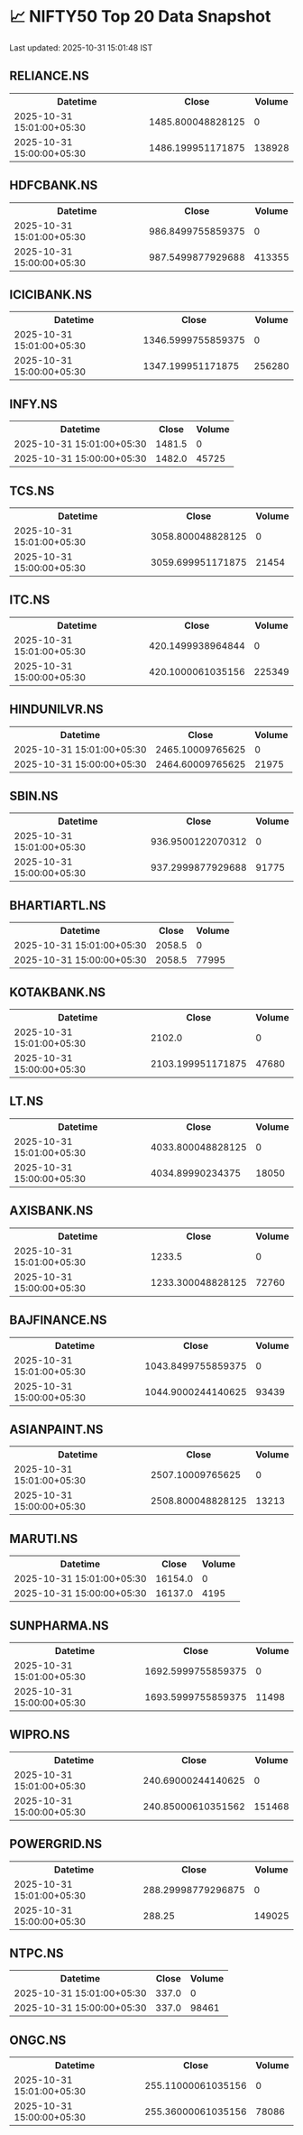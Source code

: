 # 📈 NIFTY50 Top 20 Data Snapshot

Last updated: 2025-10-31 15:01:48 IST

## RELIANCE.NS

<table>
  <tr><th>Datetime</th><th>Close</th><th>Volume</th></tr>
  <tr><td>2025-10-31 15:01:00+05:30</td><td>1485.800048828125</td><td>0</td></tr>
  <tr><td>2025-10-31 15:00:00+05:30</td><td>1486.199951171875</td><td>138928</td></tr>
</table>

## HDFCBANK.NS

<table>
  <tr><th>Datetime</th><th>Close</th><th>Volume</th></tr>
  <tr><td>2025-10-31 15:01:00+05:30</td><td>986.8499755859375</td><td>0</td></tr>
  <tr><td>2025-10-31 15:00:00+05:30</td><td>987.5499877929688</td><td>413355</td></tr>
</table>

## ICICIBANK.NS

<table>
  <tr><th>Datetime</th><th>Close</th><th>Volume</th></tr>
  <tr><td>2025-10-31 15:01:00+05:30</td><td>1346.5999755859375</td><td>0</td></tr>
  <tr><td>2025-10-31 15:00:00+05:30</td><td>1347.199951171875</td><td>256280</td></tr>
</table>

## INFY.NS

<table>
  <tr><th>Datetime</th><th>Close</th><th>Volume</th></tr>
  <tr><td>2025-10-31 15:01:00+05:30</td><td>1481.5</td><td>0</td></tr>
  <tr><td>2025-10-31 15:00:00+05:30</td><td>1482.0</td><td>45725</td></tr>
</table>

## TCS.NS

<table>
  <tr><th>Datetime</th><th>Close</th><th>Volume</th></tr>
  <tr><td>2025-10-31 15:01:00+05:30</td><td>3058.800048828125</td><td>0</td></tr>
  <tr><td>2025-10-31 15:00:00+05:30</td><td>3059.699951171875</td><td>21454</td></tr>
</table>

## ITC.NS

<table>
  <tr><th>Datetime</th><th>Close</th><th>Volume</th></tr>
  <tr><td>2025-10-31 15:01:00+05:30</td><td>420.1499938964844</td><td>0</td></tr>
  <tr><td>2025-10-31 15:00:00+05:30</td><td>420.1000061035156</td><td>225349</td></tr>
</table>

## HINDUNILVR.NS

<table>
  <tr><th>Datetime</th><th>Close</th><th>Volume</th></tr>
  <tr><td>2025-10-31 15:01:00+05:30</td><td>2465.10009765625</td><td>0</td></tr>
  <tr><td>2025-10-31 15:00:00+05:30</td><td>2464.60009765625</td><td>21975</td></tr>
</table>

## SBIN.NS

<table>
  <tr><th>Datetime</th><th>Close</th><th>Volume</th></tr>
  <tr><td>2025-10-31 15:01:00+05:30</td><td>936.9500122070312</td><td>0</td></tr>
  <tr><td>2025-10-31 15:00:00+05:30</td><td>937.2999877929688</td><td>91775</td></tr>
</table>

## BHARTIARTL.NS

<table>
  <tr><th>Datetime</th><th>Close</th><th>Volume</th></tr>
  <tr><td>2025-10-31 15:01:00+05:30</td><td>2058.5</td><td>0</td></tr>
  <tr><td>2025-10-31 15:00:00+05:30</td><td>2058.5</td><td>77995</td></tr>
</table>

## KOTAKBANK.NS

<table>
  <tr><th>Datetime</th><th>Close</th><th>Volume</th></tr>
  <tr><td>2025-10-31 15:01:00+05:30</td><td>2102.0</td><td>0</td></tr>
  <tr><td>2025-10-31 15:00:00+05:30</td><td>2103.199951171875</td><td>47680</td></tr>
</table>

## LT.NS

<table>
  <tr><th>Datetime</th><th>Close</th><th>Volume</th></tr>
  <tr><td>2025-10-31 15:01:00+05:30</td><td>4033.800048828125</td><td>0</td></tr>
  <tr><td>2025-10-31 15:00:00+05:30</td><td>4034.89990234375</td><td>18050</td></tr>
</table>

## AXISBANK.NS

<table>
  <tr><th>Datetime</th><th>Close</th><th>Volume</th></tr>
  <tr><td>2025-10-31 15:01:00+05:30</td><td>1233.5</td><td>0</td></tr>
  <tr><td>2025-10-31 15:00:00+05:30</td><td>1233.300048828125</td><td>72760</td></tr>
</table>

## BAJFINANCE.NS

<table>
  <tr><th>Datetime</th><th>Close</th><th>Volume</th></tr>
  <tr><td>2025-10-31 15:01:00+05:30</td><td>1043.8499755859375</td><td>0</td></tr>
  <tr><td>2025-10-31 15:00:00+05:30</td><td>1044.9000244140625</td><td>93439</td></tr>
</table>

## ASIANPAINT.NS

<table>
  <tr><th>Datetime</th><th>Close</th><th>Volume</th></tr>
  <tr><td>2025-10-31 15:01:00+05:30</td><td>2507.10009765625</td><td>0</td></tr>
  <tr><td>2025-10-31 15:00:00+05:30</td><td>2508.800048828125</td><td>13213</td></tr>
</table>

## MARUTI.NS

<table>
  <tr><th>Datetime</th><th>Close</th><th>Volume</th></tr>
  <tr><td>2025-10-31 15:01:00+05:30</td><td>16154.0</td><td>0</td></tr>
  <tr><td>2025-10-31 15:00:00+05:30</td><td>16137.0</td><td>4195</td></tr>
</table>

## SUNPHARMA.NS

<table>
  <tr><th>Datetime</th><th>Close</th><th>Volume</th></tr>
  <tr><td>2025-10-31 15:01:00+05:30</td><td>1692.5999755859375</td><td>0</td></tr>
  <tr><td>2025-10-31 15:00:00+05:30</td><td>1693.5999755859375</td><td>11498</td></tr>
</table>

## WIPRO.NS

<table>
  <tr><th>Datetime</th><th>Close</th><th>Volume</th></tr>
  <tr><td>2025-10-31 15:01:00+05:30</td><td>240.69000244140625</td><td>0</td></tr>
  <tr><td>2025-10-31 15:00:00+05:30</td><td>240.85000610351562</td><td>151468</td></tr>
</table>

## POWERGRID.NS

<table>
  <tr><th>Datetime</th><th>Close</th><th>Volume</th></tr>
  <tr><td>2025-10-31 15:01:00+05:30</td><td>288.29998779296875</td><td>0</td></tr>
  <tr><td>2025-10-31 15:00:00+05:30</td><td>288.25</td><td>149025</td></tr>
</table>

## NTPC.NS

<table>
  <tr><th>Datetime</th><th>Close</th><th>Volume</th></tr>
  <tr><td>2025-10-31 15:01:00+05:30</td><td>337.0</td><td>0</td></tr>
  <tr><td>2025-10-31 15:00:00+05:30</td><td>337.0</td><td>98461</td></tr>
</table>

## ONGC.NS

<table>
  <tr><th>Datetime</th><th>Close</th><th>Volume</th></tr>
  <tr><td>2025-10-31 15:01:00+05:30</td><td>255.11000061035156</td><td>0</td></tr>
  <tr><td>2025-10-31 15:00:00+05:30</td><td>255.36000061035156</td><td>78086</td></tr>
</table>

